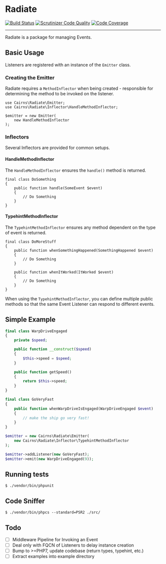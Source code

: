 # Radiate

[![Build Status](https://travis-ci.org/acairns/radiate.svg?branch=master)](https://travis-ci.org/acairns/radiate)
[![Scrutinizer Code Quality](https://scrutinizer-ci.com/g/acairns/radiate/badges/quality-score.png?b=master)](https://scrutinizer-ci.com/g/acairns/radiate/?branch=master)
[![Code Coverage](https://scrutinizer-ci.com/g/acairns/radiate/badges/coverage.png?b=master)](https://scrutinizer-ci.com/g/acairns/radiate/?branch=master)


---

Radiate is a package for managing Events.

## Basic Usage

Listeners are registered with an instance of the `Emitter` class.

### Creating the Emitter

Radiate requires a `MethodInflector` when being created - responsible for determining the method to be invoked on the listener.

```
use Cairns\Radiate\Emitter;
use Cairns\Radiate\Inflector\HandleMethodInflector;

$emitter = new Emitter(
    new HandleMethodInflector
);
```

### Inflectors

Several Inflectors are provided for common setups.

#### HandleMethodInflector

The `HandleMethodInflector` ensures the `handle()` method is returned.

```
final class DoSomething
{
    public function handle(SomeEvent $event)
    {
        // Do Something
    }
}
```

#### TypehintMethodInflector

The `TypehintMethodInflector` ensures any method dependent on the type of event is returned.

```
final class DoMoreStuff
{
    public function whenSomethingHappened(SomethingHappened $event)
    {
        // Do Something
    }

    public function whenItWorked(ItWorked $event)
    {
        // Do Something
    }
}
```

When using the `TypehintMethodInflector`, you can define multiple public methods so that the same Event Listener can respond to different events.

## Simple Example

```php
final class WarpDriveEngaged
{
    private $speed;

    public function __construct($speed)
    {
        $this->speed = $speed;
    }

    public function getSpeed()
    {
        return $this->speed;
    }
}

final class GoVeryFast
{
    public function whenWarpDriveIsEngaged(WarpDriveEngaged $event)
    {
        // make the ship go very fast!
    }
}

$emitter = new Cairns\Radiate\Emitter(
    new Cairns\Radiate\Inflector\TypehintMethodInflector
);

$emitter->addListener(new GoVeryFast);
$emitter->emit(new WarpDriveEngaged(9));
```

## Running tests
```
$ ./vendor/bin/phpunit
```

## Code Sniffer
```
$ ./vendor/bin/phpcs --standard=PSR2 ./src/
```

## Todo

- [ ] Middleware Pipeline for Invoking an Event
- [ ] Deal only with FQCN of Listeners to delay instance creation
- [ ] Bump to >=PHP7, update codebase (return types, typehint, etc.)
- [ ] Extract examples into example directory
